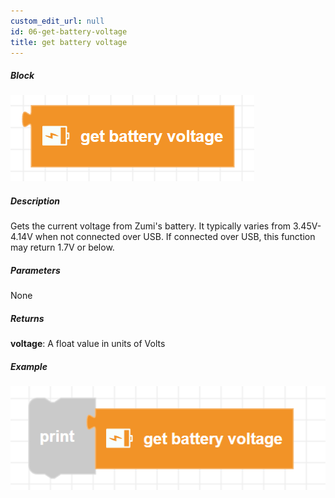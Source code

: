 ```yaml
---
custom_edit_url: null
id: 06-get-battery-voltage
title: get battery voltage
---
```


##### Block

![battery voltage block image](get_battery_voltage.png)

##### Description

Gets the current voltage from Zumi's battery. It typically varies from 3.45V-4.14V when not connected over USB. If connected over USB, this function may return 1.7V or below.

##### Parameters

None 

##### Returns

**voltage**: A float value in units of Volts

##### Example

![battery voltage example](get_battery_voltage_example.png)
